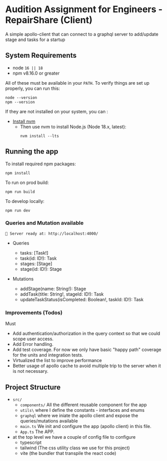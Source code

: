 # Audition Assignment for Engineers - RepairShare (Client)

A simple apollo-client that can connect to a graphql server to add/update stage
and tasks for a startup

## System Requirements

- node `16 || 18`
- npm v8.16.0 or greater

All of these must be available in your `PATH`. To verify things are set up
properly, you can run this:

```shell
node --version
npm --version
```

If they are not installed on your system, you can :

- <a href="https://github.com/nvm-sh/nvm" target="_blank">Install nvm</a>
  - Then use nvm to install Node.js (Node 18.x, latest):
    ```shell
    nvm install --lts
    ```

## Running the app

To install required npm packages:

```shell
npm install
```

To run on prod build:

```shell
npm run build
```

To develop locally:

```shell
npm run dev
```

### Queries and Mutation available

`🚀 Server ready at: http://localhost:4000/`

- Queries

  - tasks: [Task!]
  - task(id: ID!): Task
  - stages: [Stage]
  - stage(id: ID!): Stage

- Mutations
  - addStage(name: String!): Stage
  - addTask(title: String!, stageId: ID!): Task
  - updateTaskStatus(isCompleted: Boolean!, taskId: ID!): Task

### Improvements (Todos)

Must

- Add authentication/authorization in the query context so that we could scope
  user access.
- Add Error handling.
- Add test coverage. For now we only have basic "happy path" coverage for the
  units and integration tests.
- Virtualized the list to improve performance
- Better usage of apollo cache to avoid multiple trip to the server when it is
  not necessary.

## Project Structure

- `src/`
  - `components/` All the different reusable component for the app
  - `utils\` where I define the constants - interfaces and enums
  - `graphql` where we iniate the apollo client and expose the queries/mutations
    available
  - `main.ts` We init and configure the app (apollo client) in this file.
  - `App.ts` The APP.
- at the top level we have a couple of config file to configure
  - typescript
  - tailwind (The css utility class we use for this project)
  - vite (the bundler that transpile the react code)
